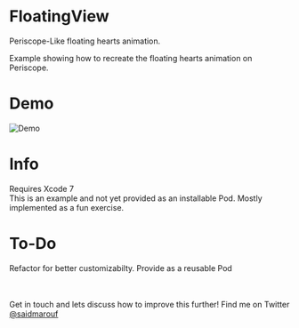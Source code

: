 # FloatingView

Periscope-Like floating hearts animation.

Example showing how to recreate the floating hearts animation on Periscope.

# Demo

![Demo](https://github.com/nathanborror/FloatingView/blob/master/hearts.gif)

# Info

Requires Xcode 7<br />
This is an example and not yet provided as an installable Pod. Mostly implemented as a fun exercise.<br />

# To-Do

Refactor for better customizabilty.
Provide as a reusable Pod

<br />
<br />
Get in touch and lets discuss how to improve this further!
Find me on Twitter <a href='http://twitter.com/saidmarouf'>@saidmarouf</a>
